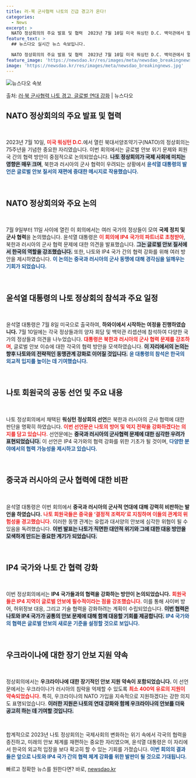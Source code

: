 ```yaml
---
title: 러·북 군사협력 나토의 긴급 경고가 온다!
categories:
  - News
excerpt: >
  NATO 정상회의의 주요 발표 및 협력  2023년 7월 10일 미국 워싱턴 D.C. 백악관에서 열린 북대서…
feature_text: >
  ## 뉴스다오 실시간 뉴스 속보입니다.

  NATO 정상회의의 주요 발표 및 협력  2023년 7월 10일 미국 워싱턴 D.C. 백악관에서 열린 북대서…
feature_image: 'https://newsdao.kr/res/images/meta/newsdao_breakingnews.jpg'
image: 'https://newsdao.kr/res/images/meta/newsdao_breakingnews.jpg'
---
```


![뉴스다오 속보](https://newsdao.kr/res/images/meta/newsdao_breakingnews.jpg)

<p>출처: <a href="https://newsdao.kr/4812" rel="dofollow">러·북 군사협력 나토 경고, 글로벌 연대 강화</a> | 뉴스다오</p>

<h2 data-ke-size="size26">NATO 정상회의의 주요 발표 및 협력</h2>

<p data-ke-size="size16">&nbsp;</p>

2023년 7월 10일, <b><span style="color: #ee2323;">미국 워싱턴 D.C.</span></b>에서 열린 북대서양조약기구(NATO)의 정상회의는 75주년을 기념한 중요한 자리였습니다. 이번 회의에서는 글로벌 안보 위기 문제와 회원국 간의 협력 방안이 중점적으로 논의되었습니다. <b><span style="background-color: #21538527;">나토 정상회의가 국제 사회에 미치는 영향은 매우 크며</span></b>, 북한과 러시아의 군사 협력이 우려되는 상황에서 <b><span style="color: #1a5490;">윤석열 대통령의 발언은 글로벌 안보 질서의 재편에 중대한 메시지로 작용했습니다.</span></b>

<p data-ke-size="size16">&nbsp;</p>

<h2 data-ke-size="size26">NATO 정상회의와 주요 논의</h2>

<p data-ke-size="size16">&nbsp;</p>

7월 9일부터 11일 사이에 열린 이 회의에서는 여러 국가의 정상들이 모여 <b>국제 정치 및 군사 협력</b>을 논의했습니다. 윤석열 대통령은 <b><span style="color: #ee2323;">이 회의에 IP4 국가의 파트너로 초청받아</span></b>, 북한과 러시아의 군사 협력 문제에 대한 의견을 발표했습니다. <b><span style="background-color: #21538527;">그는 글로벌 안보 질서에서 한국의 역할을 강조했습니다.</span></b> 또한, 나토와 IP4 국가 간의 협력 강화를 위해 여러 방안을 제시하였습니다. <b><span style="color: #1a5490;">이 논의는 중국과 러시아의 군사 동맹에 대해 경각심을 일깨우는 기회가 되었습니다.</span></b>

<p data-ke-size="size16">&nbsp;</p>

<h2 data-ke-size="size26">윤석열 대통령의 나토 정상회의 참석과 주요 일정</h2>

<p data-ke-size="size16">&nbsp;</p>

윤석열 대통령은 7월 8일 미국으로 출국하여, <b>하와이에서 시작하는 여정을 진행하였습니다.</b> 7월 10일에는 각국 정상들과의 양자 회담 및 백악관 리셉션에 참석하여 다양한 국가의 정상들과 의견을 나누었습니다. <b><span style="color: #ee2323;">대통령은 북한과 러시아의 군사 협력 문제를 강조하며</span></b>, 글로벌 안보 이슈에 대한 각국의 협력 방안을 모색하였습니다. <b><span style="background-color: #21538527;">이 자리에서의 논의는 향후 나토와의 전략적인 동맹관계 강화로 이어질 것입니다.</span></b> <b><span style="color: #1a5490;">윤 대통령의 참석은 한국의 외교적 입지를 높이는 데 기여했습니다.</span></b>

<p data-ke-size="size16">&nbsp;</p>

<h2 data-ke-size="size26">나토 회원국의 공동 선언 및 주요 내용</h2>

<p data-ke-size="size16">&nbsp;</p>

나토 정상회의에서 채택된 <b>워싱턴 정상회의 선언</b>은 북한과 러시아의 군사 협력에 대한 판단을 명확히 하였습니다. <b><span style="color: #ee2323;">이번 선언문은 나토의 방어 및 억지 전략을 강화하겠다는 의지를 담고 있습니다.</span></b> 선언문에는 <b><span style="background-color: #21538527;">중국과 러시아의 군사협력 문제에 대한 심각한 우려가 표현되었습니다.</span></b> 이 선언은 IP4 국가와의 협력 강화를 위한 기초가 될 것이며, <b><span style="color: #1a5490;">다양한 분야에서의 협력 가능성을 제시하고 있습니다.</span></b>

<p data-ke-size="size16">&nbsp;</p>

<h2 data-ke-size="size26">중국과 러시아의 군사 협력에 대한 비판</h2>

<p data-ke-size="size16">&nbsp;</p>

윤석열 대통령은 이번 회의에서 <b>중국과 러시아의 군사적 연대에 대해 강력히 비판하는 발언을 하였습니다.</b> <b><span style="color: #ee2323;">나토 회원국들은 중국을 ‘결정적 조력자’로 지칭하며 이들의 관계의 위험성을 경고했습니다.</span></b> 이러한 동맹 관계는 유럽과 대서양의 안보에 심각한 위협이 될 수 있음을 독려했습니다. <b><span style="background-color: #21538527;">이번 발표는 나토가 직면한 대안적 위기와 그에 대한 대응 방안을 모색하게 만드는 중요한 계기가 되었습니다.</span></b>

<p data-ke-size="size16">&nbsp;</p>

<h2 data-ke-size="size26">IP4 국가와 나토 간 협력 강화</h2>

<p data-ke-size="size16">&nbsp;</p>

이번 정상회의에서는 <b>IP4 국가들과의 협력을 강화하는 방안이 논의되었습니다.</b> <b><span style="color: #ee2323;">회원국들은 IP4 지역이 글로벌 안보에 필수적이라는 점을 강조했습니다.</span></b> 이를 통해 사이버 방어, 허위정보 대응, 그리고 기술 협력을 강화하려는 계획이 수립되었습니다. <b><span style="background-color: #21538527;">이번 협력은 나토와 IP4 국가가 공통의 안보 문제에 대해 함께 대응할 기회를 제공합니다.</span></b> <b><span style="color: #1a5490;">IP4 국가와의 협력은 글로벌 안보의 새로운 기준을 설정할 것으로 보입니다.</span></b>

<p data-ke-size="size16">&nbsp;</p>

<h2 data-ke-size="size26">우크라이나에 대한 장기 안보 지원 약속</h2>

<p data-ke-size="size16">&nbsp;</p>

정상회의에서는 <b>우크라이나에 대한 장기적인 안보 지원 약속이 포함되었습니다.</b> 이 선언문에서는 우크라이나가 러시아의 침략을 억제할 수 있도록 <b><span style="color: #ee2323;">최소 400억 유로의 지원이 약속되었습니다.</span></b> 특히, 우크라이나의 NATO 가입을 지속적으로 지원하겠다는 강한 의지도 표명되었습니다. <b><span style="background-color: #21538527;">이러한 지원은 나토의 연대 강화와 함께 우크라이나의 안보를 더욱 공고히 하는 데 기여할 것입니다.</span></b>

<p data-ke-size="size16">&nbsp;</p>

합계적으로 2023년 나토 정상회의는 국제사회의 변화하는 위기 속에서 각국의 협력을 증진하고, 미래의 안보 체계를 재편하는 중요한 자리였으며, 윤석열 대통령은 이 자리에서 한국의 외교적 입장을 보다 확고히 할 수 있는 기회를 가졌습니다. <b><span style="color: #1a5490;">이번 회의의 결과들은 앞으로 나토와 IP4 국가 간의 협력 체계 강화를 위한 발판이 될 것으로 기대됩니다.</span></b> 

빠르고 정확한 뉴스를 원한다면? 바로, <a href="https://newsdao.kr" rel="dofollow">newsdao.kr</a>


